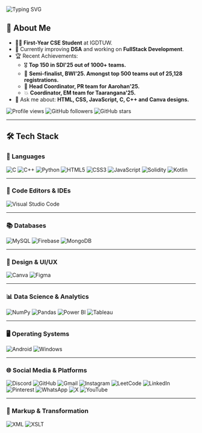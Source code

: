 ![Typing SVG](https://readme-typing-svg.demolab.com/?weight=500&color=F70D0D&lines=Hello!+I+am+Aditi+Gupta.)

## 🚀 About Me
- 👩‍💻 **First-Year CSE Student** at IGDTUW.
- 🌱 Currently improving **DSA** and working on **FullStack Development**.
- 🏆 Recent Achievements:
  - 🎖️ **Top 150 in SDI'25 out of 1000+ teams.**
  - 🥈 **Semi-finalist, BWI'25. Amongst top 500 teams out of 25,128 registrations.**
  - 🌟 **Head Coordinator, PR team for Aarohan'25.**
  - 💥 **Coordinator, EM team for Taarangana'25.**
- 💬 Ask me about: **HTML, CSS, JavaScript, C, C++ and Canva designs.**

![Profile views](https://komarev.com/ghpvc/?username=AditiGupta-tech&color=blue&style=flat)
![GitHub followers](https://img.shields.io/github/followers/AditiGupta-tech?style=social)
![GitHub stars](https://img.shields.io/github/stars/AditiGupta-tech?style=social)

---

## 🛠️ Tech Stack

### 🚀 Languages
![C](https://img.shields.io/badge/C-A8B9CC?style=for-the-badge&logo=c&logoColor=white)
![C++](https://img.shields.io/badge/C++-%2300599C.svg?style=for-the-badge&logo=c%2B%2B&logoColor=white)
![Python](https://img.shields.io/badge/Python-3776AB?style=for-the-badge&logo=python&logoColor=white)
![HTML5](https://img.shields.io/badge/HTML5-E34F26?style=for-the-badge&logo=html5&logoColor=white)
![CSS3](https://img.shields.io/badge/CSS3-1572B6?style=for-the-badge&logo=css3&logoColor=white)
![JavaScript](https://img.shields.io/badge/JavaScript-F7DF1E?style=for-the-badge&logo=javascript&logoColor=black)
![Solidity](https://img.shields.io/badge/Solidity-363636?style=for-the-badge&logo=solidity&logoColor=fff)
![Kotlin](https://img.shields.io/badge/Kotlin-%237F52FF?style=for-the-badge&logo=kotlin&logoColor=white)

---

### 📝 Code Editors & IDEs
![Visual Studio Code](https://custom-icon-badges.demolab.com/badge/Visual%20Studio%20Code-0078d7?style=for-the-badge&logo=vsc&logoColor=white)

---

### 📚 Databases
![MySQL](https://img.shields.io/badge/MySQL-4479A1?style=for-the-badge&logo=mysql&logoColor=white)
![Firebase](https://img.shields.io/badge/Firebase-039BE5?style=for-the-badge&logo=firebase&logoColor=white)
![MongoDB](https://img.shields.io/badge/MongoDB-%234ea94b.svg?style=for-the-badge&logo=mongodb&logoColor=white)

---

### 🎨 Design & UI/UX
![Canva](https://img.shields.io/badge/Canva-%2300C4CC.svg?style=for-the-badge&logo=Canva&logoColor=white)
![Figma](https://img.shields.io/badge/Figma-F24E1E?style=for-the-badge&logo=figma&logoColor=white)

---

### 📊 Data Science & Analytics
![NumPy](https://img.shields.io/badge/NumPy-4DABCF?style=for-the-badge&logo=numpy&logoColor=fff)
![Pandas](https://img.shields.io/badge/Pandas-150458?style=for-the-badge&logo=pandas&logoColor=fff)
![Power BI](https://custom-icon-badges.demolab.com/badge/Power%20BI-F1C912?style=for-the-badge&logo=power-bi&logoColor=fff)
![Tableau](https://custom-icon-badges.demolab.com/badge/Tableau-0176D3?style=for-the-badge&logo=tableau&logoColor=fff)

---

### 🖥️ Operating Systems
![Android](https://img.shields.io/badge/Android-3DDC84?style=for-the-badge&logo=android&logoColor=white)
![Windows](https://custom-icon-badges.demolab.com/badge/Windows-0078D6?style=for-the-badge&logo=windows11&logoColor=white)

---

### 🌐 Social Media & Platforms
![Discord](https://img.shields.io/badge/Discord-%235865F2.svg?style=for-the-badge&logo=discord&logoColor=white)
![GitHub](https://img.shields.io/badge/GitHub-%23121011.svg?style=for-the-badge&logo=github&logoColor=white)
![Gmail](https://img.shields.io/badge/Gmail-D14836?style=for-the-badge&logo=gmail&logoColor=white)
![Instagram](https://img.shields.io/badge/Instagram-%23E4405F.svg?style=for-the-badge&logo=Instagram&logoColor=white)
![LeetCode](https://img.shields.io/badge/LeetCode-000000?style=for-the-badge&logo=LeetCode&logoColor=#d16c06)
![LinkedIn](https://custom-icon-badges.demolab.com/badge/LinkedIn-0A66C2?style=for-the-badge&logo=linkedin-white&logoColor=fff)
![Pinterest](https://img.shields.io/badge/Pinterest-%23E60023.svg?style=for-the-badge&logo=Pinterest&logoColor=white)
![WhatsApp](https://img.shields.io/badge/WhatsApp-25D366?style=for-the-badge&logo=whatsapp&logoColor=white)
![X](https://img.shields.io/badge/X-%23000000.svg?style=for-the-badge&logo=X&logoColor=white)
![YouTube](https://img.shields.io/badge/YouTube-%23FF0000.svg?style=for-the-badge&logo=YouTube&logoColor=white)

---

### 📄 Markup & Transformation
![XML](https://img.shields.io/badge/XML-FF6600?style=for-the-badge&logo=xml&logoColor=white)
![XSLT](https://img.shields.io/badge/XSLT-FF9900?style=for-the-badge&logoColor=white)
